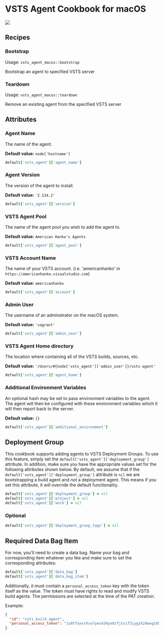 VSTS Agent Cookbook for macOS
=============================

![](https://office.visualstudio.com/_apis/public/build/definitions/59d72877-1cea-4eb6-9d06-66716573631a/2373/badge)

Recipes
-------

### Bootstrap

Usage: `vsts_agent_macos::bootstrap`

Bootstrap an agent to specified VSTS server

### Teardown

Usage: `vsts_agent_macos::teardown`

Remove an existing agent from the specified VSTS server

Attributes
----------

### Agent Name

The name of the agent.

**Default value:** `node['hostname']`

```ruby
default['vsts_agent']['agent_name']
```

### Agent Version

The version of the agent to install.

**Default value:** `'2.134.2'`

```ruby
default['vsts_agent']['version']
```

### VSTS Agent Pool

The name of the agent pool you wish to add the agent to.

**Default value:** `American Hanko's Agents`

```ruby
default['vsts_agent']['agent_pool']
```

### VSTS Account Name

The name of your VSTS account. (i.e. 'americanhanko' in `https://americanhanko.visualstudio.com`)

**Default value:** `americanhanko`

```ruby
default['vsts_agent']['account']
```

### Admin User

The username of an adminstrator on the macOS system.

**Default value:** `'vagrant'`

```ruby
default['vsts_agent']['admin_user']
```

### VSTS Agent Home directory

The location where containing all of the VSTS builds, sources, etc.

**Default value:** `'/Users/#{node['vsts_agent']['admin_user']}/vsts-agent'`

```ruby
default['vsts_agent']['agent_home']
```

### Additional Environment Variables

An optional hash may be set to pass environment variables to the agent. The agent
will then be configured with these environment variables which it will then
report back to the server.

**Default value:** `{}`

```ruby
default['vsts_agent']['additional_environment']
```

Deployment Group
----------------

This cookbook supports adding agents to VSTS Deployment Groups. To use this feature, simply
set the `default['vsts_agent']['deployment_group']` attribute. In addition, make sure you have
the appropriate values set for the following attributes shown below. By default, we assume that
if the `default['vsts_agent']['deployment_group']` attribute is `nil` we are bootstrapping
a build agent and _not_ a deployment agent. This means if you set this attribute, it will
override the default functionality.

```ruby
default['vsts_agent']['deployment_group'] = nil
default['vsts_agent']['project'] = nil
default['vsts_agent']['work'] = nil
```

### Optional

```ruby
default['vsts_agent']['deployment_group_tags'] = nil
```

Required Data Bag Item
----------------------

For now, you'll need to create a data bag. Name your bag and corresponding item
whatever you like and make sure to set the corresponding attributes:

```ruby
default['vsts_agent']['data_bag']
default['vsts_agent']['data_bag_item']
```

Additionally, it must contain a `personal_access_token` key with
the token itself as the value. The token must have rights to read and modify
VSTS build agents. The permissions are selected at the time of the PAT creation.

Example:

```json
{
  "id": "vsts_build_agent",
  "personal_access_token": "iu8tfaxxrhce7yeu434yo9zfjtxif3jygzk24wegi855er2moobs",
}
```
